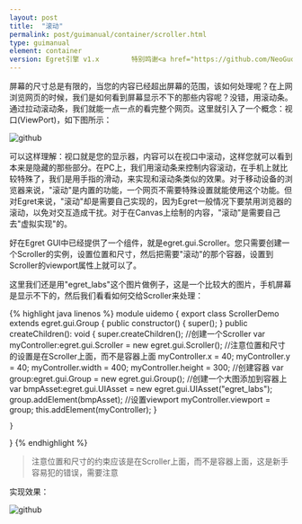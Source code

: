 ```yaml
---
layout: post
title:  "滚动"
permalink: post/guimanual/container/scroller.html
type: guimanual
element: container
version: Egret引擎 v1.x        特别鸣谢<a href="https://github.com/NeoGuo/" target="_blank">郭少瑞</a>同学撰写此文档
---
```


屏幕的尺寸总是有限的，当您的内容已经超出屏幕的范围，该如何处理呢？在上网浏览网页的时候，我们是如何看到屏幕显示不下的那些内容呢？没错，用滚动条。通过拉动滚动条，我们就能一点一点的看完整个网页。这里就引入了一个概念：视口(ViewPort)，如下图所示：

![github]({{site.baseurl}}/assets/img/scroller1.png "Egret")

可以这样理解：视口就是您的显示器，内容可以在视口中滚动，这样您就可以看到本来是隐藏的那些部分。在PC上，我们用滚动条来控制内容滚动，在手机上就比较特殊了，我们是用手指的滑动，来实现和滚动条类似的效果。对于移动设备的浏览器来说，"滚动"是内置的功能，一个网页不需要特殊设置就能使用这个功能。但对Egret来说，"滚动"却是需要自己实现的，因为Egret一般情况下要禁用浏览器的滚动，以免对交互造成干扰。对于在Canvas上绘制的内容，"滚动"是需要自己去"虚拟实现"的。

好在Egret GUI中已经提供了一个组件，就是egret.gui.Scroller。您只需要创建一个Scroller的实例，设置位置和尺寸，然后把需要"滚动"的那个容器，设置到Scroller的viewport属性上就可以了。

这里我们还是用"egret_labs"这个图片做例子，这是一个比较大的图片，手机屏幕是显示不下的，然后我们看看如何交给Scroller来处理：

{% highlight java linenos %}
module uidemo
{
    export class ScrollerDemo extends egret.gui.Group
    {
        public constructor() {
            super();
        }
        public createChildren(): void {
            super.createChildren();
            //创建一个Scroller
            var myController:egret.gui.Scroller = new egret.gui.Scroller();
            //注意位置和尺寸的设置是在Scroller上面，而不是容器上面
            myController.x = 40;
            myController.y = 40;
            myController.width = 400;
            myController.height = 300;
            //创建容器
            var group:egret.gui.Group = new egret.gui.Group();
            //创建一个大图添加到容器上
            var bmpAsset:egret.gui.UIAsset = new egret.gui.UIAsset("egret_labs");
            group.addElement(bmpAsset);
            //设置viewport
            myController.viewport = group;
            this.addElement(myController);
        }

    }
}
{% endhighlight %}

> 注意位置和尺寸的约束应该是在Scroller上面，而不是容器上面，这是新手容易犯的错误，需要注意

实现效果：

![github]({{site.baseurl}}/assets/img/scroller2.png "Egret")
